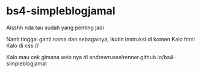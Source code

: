 # bs4-simpleblogjamal
Aisshh nda tau sudah yang penting jadi

Nanti tinggal ganti nama dan sebagainya, ikutin instruksi di komen
Kalo html <!-- blabla -->
Kalo di css //

Kalo mau cek gimana web nya di andrewrusselrenner.github.io/bs4-simpleblogjamal
